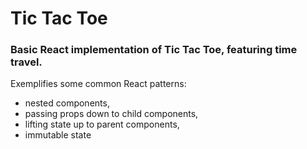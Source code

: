 # Tic Tac Toe

### Basic React implementation of Tic Tac Toe, featuring time travel.

Exemplifies some common React patterns:
- nested components,
- passing props down to child components,
- lifting state up to parent components,
- immutable state
